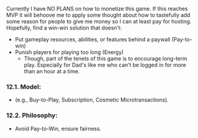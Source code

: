Currently I have NO PLANS on how to monetize this game. If this reaches MVP it will behoove me to apply some thought about how to tastefully add some reason for people to give me money so I can at least pay for hosting. Hopefully, find a win-win solution that doesn't:
* Put gameplay resources, abilities, or features behind a paywall (Pay-to-win)
* Punish players for playing too long (Energy)
	* Though, part of the tenets of this game is to encourage long-term play. Especially for Dad's like me who can't be logged in for more than an hour at a time.
### 12.1. **Model:**
*   (e.g., Buy-to-Play, Subscription, Cosmetic Microtransactions).
### 12.2. **Philosophy:**
*   Avoid Pay-to-Win, ensure fairness.